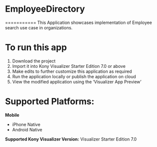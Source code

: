# EmployeeDirectory
===========
This Application showcases implementation of Employee search use case in organizations.

# To run this app

1. Download the project
2. Import it into Kony Visualizer Starter Edition 7.0 or above
3. Make edits to further customize this application as required
4. Run the application locally or publish the application on cloud 
5. View the modified application using the ‘Visualizer App Preview’


# Supported Platforms:
**Mobile**
 * iPhone Native
 * Android Native

**Supported Kony Visualizer Version:** Visualizer Starter Edition 7.0
